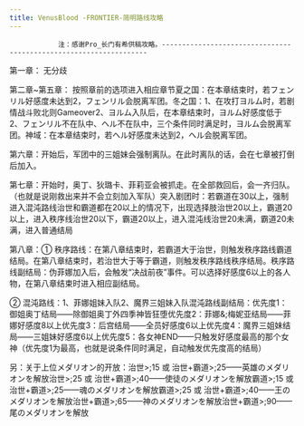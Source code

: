 ```yaml
---
title: VenusBlood -FRONTIER-简明路线攻略
---
```


                注：感谢Pro_长门有希供稿攻略。------------------------------------------------------------------

第一章： 无分歧

第二章~第五章： 按照章前的选项进入相应章节夏之国：在本章结束时，若フェンリル好感度未达到2，フェンリル会脱离军团。冬之国：1、在攻打ヨルム时，若剧情战斗败北则Gameover2、ヨルム入队后，在本章结束时，ヨルム好感度低于2、フェンリル不在队中、ヘル不在队中，三个条件同时满足时，ヨルム会脱离军团。神域：在本章结束时，若ヘル好感度未达到2，ヘル会脱离军团。

第六章：开始后，军团中的三姐妹会强制离队。在此时离队的话，会在七章被打倒后加入。

第七章：开始时，奥丁、狄璐卡、菲莉亚会被抓走。在全部救回后，会一齐归队。（也就是说刚救出来并不会立刻加入军队）突入剧团时：若霸道在30以上，强制进入混沌路线治世和霸道都在20以上的情况下，出现选择肢治世20以上，霸道20以上，进入秩序线治世20以下，霸道20以上，进入混沌线治世20未满，霸道20未满，进入普通结局

第八章：① 秩序路线：在第八章结束时，若霸道大于治世，则触发秩序路线霸道结局。在第八章结束时，若治世大于等于霸道，则触发秩序路线秩序结局。秩序路线副结局：伪菲娜加入后，会触发“决战前夜”事件。可以选择好感度6以上的各人物，在第八章结束时进入相应副结局。

② 混沌路线：1、菲娜姐妹入队2、魔界三姐妹入队混沌路线副结局：优先度1：御姐奥丁结局——除御姐奥丁外四季神皆狂堕优先度2：菲娜&;梅妮亚结局——菲娜好感度8以上优先度3：后宫结局——全员好感度6以上优先度4：魔界三姐妹结局——三姐妹好感度6以上优先度5：各女神END——只触发好感度最高的那个女神（优先度1为最高，也就是说条件同时满足，自动触发优先度高的结局）

另：关于上位メダリオン的开放：治世>;15 或 治世+霸道>;25——英雄のメダリオンを解放治世>;25 或 治世+霸道>;40——使徒のメダリオンを解放霸道>;15 或 治世+霸道>;25——魂のメダリオンを解放霸道>;25 或 治世+霸道>;40——王のメダリオンを解放治世+霸道>;65——神のメダリオンを解放治世+霸道>;90——尾のメダリオンを解放
              
